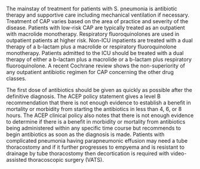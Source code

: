 The mainstay of treatment for patients with S. pneumonia is antibiotic therapy and supportive care including mechanical ventilation if necessary. Treatment of CAP varies based on the area of practice and severity of the disease. Patients with low-risk CAP are typically treated as an outpatient with macrolide monotherapy. Respiratory fluoroquinolones are used in outpatient patients at higher risk. Non-ICU inpatients are treated with a dual therapy of a b-lactam plus a macrolide or respiratory fluoroquinolone monotherapy. Patients admitted to the ICU should be treated with a dual therapy of either a b-lactam plus a macrolide or a b-lactam plus respiratory fluoroquinolone. A recent Cochrane review shows the non-superiority of any outpatient antibiotic regimen for CAP concerning the other drug classes.

The first dose of antibiotics should be given as quickly as possible after the definitive diagnosis. The ACEP policy statement gives a level B recommendation that there is not enough evidence to establish a benefit in mortality or morbidity from starting the antibiotics in less than 4, 6, or 8 hours. The ACEP clinical policy also notes that there is not enough evidence to determine if there is a benefit in morbidity or mortality from antibiotics being administered within any specific time course but recommends to begin antibiotics as soon as the diagnosis is made. Patients with complicated pneumonia having parapneumonic effusion may need a tube thoracostomy and if it further progresses to empyema and is resistant to drainage by tube thoracostomy then decortication is required with video-assisted thoracoscopic surgery (VATS).